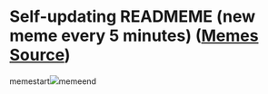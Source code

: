 # Self-updating READMEME (new meme every 5 minutes) ([Memes Source](https://bramses.notion.site/a49c1e962b7646879176ac3b327b6533?v=4d1eda54b170483cb03a40f257231764))

memestart![](https://www.notion.so/image/https%3A%2F%2Fs3-us-west-2.amazonaws.com%2Fsecure.notion-static.com%2Ff38a8d25-f7a4-4d40-820f-9206d23926b2%2F9A16549F-2A17-4249-88C5-EF3B4401484B.jpeg?table=block&id=b2947fd3-7200-4fc8-a0da-53a7ccb53bc0&cache=v2)memeend
